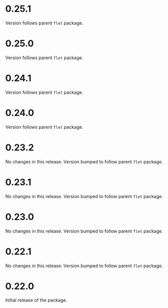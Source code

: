 # 0.25.1

Version follows parent `flet` package.

# 0.25.0

Version follows parent `flet` package.

# 0.24.1

Version follows parent `flet` package.

# 0.24.0

Version follows parent `flet` package.

# 0.23.2

No changes in this release. Version bumped to follow parent `flet` package.

# 0.23.1

No changes in this release. Version bumped to follow parent `flet` package.

# 0.23.0

No changes in this release. Version bumped to follow parent `flet` package.

# 0.22.1

No changes in this release. Version bumped to follow parent `flet` package.

# 0.22.0

Initial release of the package.